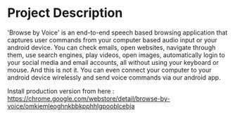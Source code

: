 # Project Description

'Browse by Voice' is an end-to-end speech based browsing application that captures user commands from your computer based audio input or your android device. You can check emails, open websites, navigate through them, use search engines, play videos, open images, automatically login to your social media and email accounts, all without using your keyboard or mouse. And this is not it. You can even connect your computer to your android device wirelessly and send voice commands via our android app.

Install production version from here : https://chrome.google.com/webstore/detail/browse-by-voice/omkiemleoghnkbbkpphhlgpooblcebja
